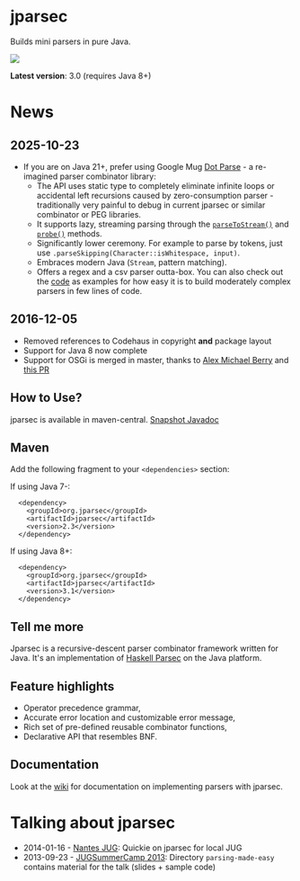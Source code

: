 jparsec
=======

Builds mini parsers in pure Java.

![](https://travis-ci.org/jparsec/jparsec.svg?branch=master)

**Latest version**: 3.0 (requires Java 8+)

# News

## 2025-10-23
* If you are on Java 21+, prefer using Google Mug [Dot Parse](https://github.com/google/mug/blob/master/dot-parse/README.md) - a re-imagined parser combinator library:
  * The API uses static type to completely eliminate infinite loops or accidental left recursions caused by zero-consumption parser - traditionally very painful to debug in current jparsec or similar combinator or PEG libraries.
  * It supports lazy, streaming parsing through the [`parseToStream()`](https://google.github.io/mug/apidocs/com/google/common/labs/parse/Parser.html#parseToStream(java.io.Reader)) and [`probe()`](https://google.github.io/mug/apidocs/com/google/common/labs/parse/Parser.html#probe(java.io.Reader)) methods.
  * Significantly lower ceremony. For example to parse by tokens, just use `.parseSkipping(Character::isWhitespace, input)`.
  * Embraces modern Java (`Stream`, pattern matching).
  * Offers a regex and a csv parser outta-box. You can also check out the [code](https://github.com/google/mug/blob/master/dot-parse/src/main/java/com/google/common/labs/csv/Csv.java) as examples for how easy it is to build moderately complex parsers in few lines of code.

## 2016-12-05

* Removed references to Codehaus in copyright **and** package layout
* Support for Java 8 now complete
* Support for OSGi is merged in master, thanks to [Alex Michael Berry](https://github.com/almibe) and [this PR](https://github.com/jparsec/jparsec/pull/47)

## How to Use?

jparsec is available in maven-central. [Snapshot Javadoc](http://jparsec.github.io/jparsec/apidocs/)

## Maven

Add the following fragment to your `<dependencies>` section:

If using Java 7-:

      <dependency>
        <groupId>org.jparsec</groupId>
        <artifactId>jparsec</artifactId>
        <version>2.3</version>
      </dependency>

If using Java 8+:

      <dependency>
        <groupId>org.jparsec</groupId>
        <artifactId>jparsec</artifactId>
        <version>3.1</version>
      </dependency>

## Tell me more

Jparsec is a recursive-descent parser combinator framework written for Java.
It's an implementation of [Haskell Parsec](http://www.haskell.org/haskellwiki/Parsec) on the Java platform.

## Feature highlights

* Operator precedence grammar,
* Accurate error location and customizable error message,
* Rich set of pre-defined reusable combinator functions,
* Declarative API that resembles BNF.

## Documentation

Look at the [wiki](https://github.com/jparsec/jparsec/wiki) for documentation on implementing parsers with jparsec.

# Talking about jparsec

* 2014-01-16 - [Nantes JUG](http://nantesjug.org/#/events/2014_01_20):
  Quickie on jparsec for local JUG
* 2013-09-23 - [JUGSummerCamp 2013](http://www.jugsummercamp.com/edition/4): Directory `parsing-made-easy` contains material for the talk (slides + sample code)

